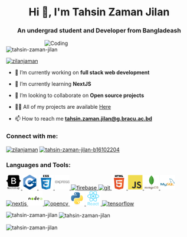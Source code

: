 <h1 align="center">Hi 👋, I'm Tahsin Zaman Jilan</h1>
<h3 align="center">An undergrad student and Developer from Bangladeash</h3>
<img align="right" alt="Coding" width="400" src="[https://cdn.dribbble.com/users/116207...](https://github.com/Tahsin-Zaman-Jilan/Tahsin-Zaman-Jilan/assets/77837621/852346df-399b-4be3-8515-6e508a35ad79)">


<p align="left"> <img src="https://komarev.com/ghpvc/?username=tahsin-zaman-jilan&label=Profile%20views&color=0e75b6&style=flat" alt="tahsin-zaman-jilan" /> </p>

<p align="left"> <a href="https://twitter.com/zilanjaman" target="blank"><img src="https://img.shields.io/twitter/follow/zilanjaman?logo=twitter&style=for-the-badge" alt="zilanjaman" /></a> </p>

- 🔭 I’m currently working on **full stack web development**

- 🌱 I’m currently learning **NextJS**

- 👯 I’m looking to collaborate on **Open source projects**

- 👨‍💻 All of my projects are available [Here](https://jilanportfolio.netlify.app/)

- 📫 How to reach me **tahsin.zaman.jilan@g.bracu.ac.bd**

<h3 align="left">Connect with me:</h3>
<p align="left">
<a href="https://twitter.com/zilanjaman" target="blank"><img align="center" src="https://raw.githubusercontent.com/rahuldkjain/github-profile-readme-generator/master/src/images/icons/Social/twitter.svg" alt="zilanjaman" height="30" width="40" /></a>
<a href="https://linkedin.com/in/tahsin-zaman-jilan-b16102204" target="blank"><img align="center" src="https://raw.githubusercontent.com/rahuldkjain/github-profile-readme-generator/master/src/images/icons/Social/linked-in-alt.svg" alt="tahsin-zaman-jilan-b16102204" height="30" width="40" /></a>
</p>

<h3 align="left">Languages and Tools:</h3>
<p align="left"> <a href="https://getbootstrap.com" target="_blank" rel="noreferrer"> <img src="https://raw.githubusercontent.com/devicons/devicon/master/icons/bootstrap/bootstrap-plain-wordmark.svg" alt="bootstrap" width="40" height="40"/> </a> <a href="https://www.w3schools.com/cpp/" target="_blank" rel="noreferrer"> <img src="https://raw.githubusercontent.com/devicons/devicon/master/icons/cplusplus/cplusplus-original.svg" alt="cplusplus" width="40" height="40"/> </a> <a href="https://www.w3schools.com/css/" target="_blank" rel="noreferrer"> <img src="https://raw.githubusercontent.com/devicons/devicon/master/icons/css3/css3-original-wordmark.svg" alt="css3" width="40" height="40"/> </a> <a href="https://expressjs.com" target="_blank" rel="noreferrer"> <img src="https://raw.githubusercontent.com/devicons/devicon/master/icons/express/express-original-wordmark.svg" alt="express" width="40" height="40"/> </a> <a href="https://firebase.google.com/" target="_blank" rel="noreferrer"> <img src="https://www.vectorlogo.zone/logos/firebase/firebase-icon.svg" alt="firebase" width="40" height="40"/> </a> <a href="https://git-scm.com/" target="_blank" rel="noreferrer"> <img src="https://www.vectorlogo.zone/logos/git-scm/git-scm-icon.svg" alt="git" width="40" height="40"/> </a> <a href="https://www.w3.org/html/" target="_blank" rel="noreferrer"> <img src="https://raw.githubusercontent.com/devicons/devicon/master/icons/html5/html5-original-wordmark.svg" alt="html5" width="40" height="40"/> </a> <a href="https://developer.mozilla.org/en-US/docs/Web/JavaScript" target="_blank" rel="noreferrer"> <img src="https://raw.githubusercontent.com/devicons/devicon/master/icons/javascript/javascript-original.svg" alt="javascript" width="40" height="40"/> </a> <a href="https://www.mongodb.com/" target="_blank" rel="noreferrer"> <img src="https://raw.githubusercontent.com/devicons/devicon/master/icons/mongodb/mongodb-original-wordmark.svg" alt="mongodb" width="40" height="40"/> </a> <a href="https://www.mysql.com/" target="_blank" rel="noreferrer"> <img src="https://raw.githubusercontent.com/devicons/devicon/master/icons/mysql/mysql-original-wordmark.svg" alt="mysql" width="40" height="40"/> </a> <a href="https://nextjs.org/" target="_blank" rel="noreferrer"> <img src="https://cdn.worldvectorlogo.com/logos/nextjs-2.svg" alt="nextjs" width="40" height="40"/> </a> <a href="https://nodejs.org" target="_blank" rel="noreferrer"> <img src="https://raw.githubusercontent.com/devicons/devicon/master/icons/nodejs/nodejs-original-wordmark.svg" alt="nodejs" width="40" height="40"/> </a> <a href="https://opencv.org/" target="_blank" rel="noreferrer"> <img src="https://www.vectorlogo.zone/logos/opencv/opencv-icon.svg" alt="opencv" width="40" height="40"/> </a> <a href="https://www.python.org" target="_blank" rel="noreferrer"> <img src="https://raw.githubusercontent.com/devicons/devicon/master/icons/python/python-original.svg" alt="python" width="40" height="40"/> </a> <a href="https://reactjs.org/" target="_blank" rel="noreferrer"> <img src="https://raw.githubusercontent.com/devicons/devicon/master/icons/react/react-original-wordmark.svg" alt="react" width="40" height="40"/> </a> <a href="https://www.tensorflow.org" target="_blank" rel="noreferrer"> <img src="https://www.vectorlogo.zone/logos/tensorflow/tensorflow-icon.svg" alt="tensorflow" width="40" height="40"/> </a> </p>

<p><img align="left" src="https://github-readme-stats.vercel.app/api/top-langs?username=tahsin-zaman-jilan&show_icons=true&locale=en&layout=compact" alt="tahsin-zaman-jilan" /></p>

<p>&nbsp;<img align="center" src="https://github-readme-stats.vercel.app/api?username=tahsin-zaman-jilan&show_icons=true&locale=en" alt="tahsin-zaman-jilan" /></p>

<p><img align="center" src="https://github-readme-streak-stats.herokuapp.com/?user=tahsin-zaman-jilan&" alt="tahsin-zaman-jilan" /></p>
